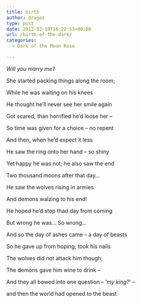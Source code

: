 ```yaml
---
title: birth
author: dragos
type: post
date: 2012-02-10T16:22:53+00:00
url: /birth-of-the-dark/
categories:
  - Dark of the Moon Rose

---
```

_Will you marry me?_

She started packing things along the room;
  
While he was waiting on his knees
  
He thought he&#8217;ll never see her smile again
  
Got scared; than horrified he&#8217;d loose her &#8211;
  
So time was given for a choice &#8211; no repent
  
And then, when he&#8217;d expect it less
  
He saw the ring onto her hand &#8211; so shiny<!--more-->

Yet happy he was not; he also saw the end
  
Two thousand moons after that day&#8230;
  
He saw the wolves rising in armies
  
And demons walzing to his end!
  
He hoped he&#8217;d stop thad day from coming
  
But wrong he was&#8230; So wrong&#8230;

And so the day of ashes came &#8211; a day of beasts
  
So he gave up from hoping; took his nails
  
The wolves did not attack him though;
  
The demons gave him wine to drink &#8211;
  
And they all bowed into one question &#8211; &#8216;_my king?_&#8216; &#8211;
  
and then the world had opened to the beast